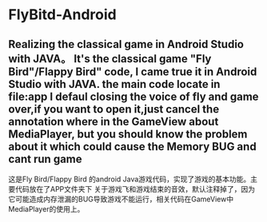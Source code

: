 # FlyBitd-Android
Realizing the classical game in Android Studio with JAVA。
It's the classical game "Fly Bird"/Flappy Bird" code, I came true it in Android Studio with JAVA.
the main code locate in file:app
I defaul closing the voice of fly and game over,if you want to open it,just cancel the annotation where in the GameView about MediaPlayer,
but you should know the problem about it which could cause the Memory BUG and cant run game
--------------------------------------------------------------------------
这是Fly Bird/Flappy Bird 的android Java游戏代码，实现了游戏的基本功能。主要代码放在了APP文件夹下
关于游戏飞和游戏结束的音效，默认注释掉了，因为它可能造成内存泄漏的BUG导致游戏不能运行，相关代码在GameView中MediaPlayer的使用上。
